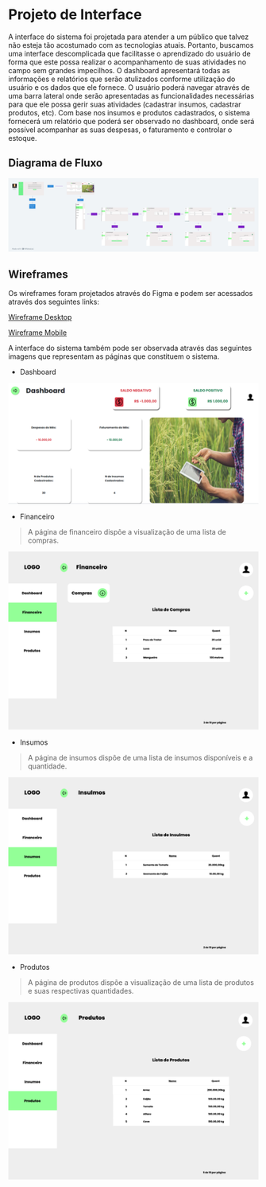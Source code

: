 
# Projeto de Interface

A interface do sistema foi projetada para atender a um público que talvez não esteja tão acostumado com as tecnologias atuais. Portanto, buscamos uma interface descomplicada que facilitasse o aprendizado do usuário de forma que este possa realizar o acompanhamento de suas atividades no campo sem grandes impecilhos.
O dashboard apresentará todas as informações e relatórios que serão atulizados conforme utilização do usuário e os dados que ele fornece. O usuário poderá navegar através de uma barra lateral onde serão apresentadas as funcionalidades necessárias para que ele possa gerir suas atividades (cadastrar insumos, cadastrar produtos, etc).
Com base nos insumos e produtos cadastrados, o sistema fornecerá um relatório que poderá ser observado no dashboard, onde será possível acompanhar as suas despesas, o faturamento e controlar o estoque.

## Diagrama de Fluxo

<img src="/docs/img/fluxo-de-sistema.png">

## Wireframes

Os wireframes foram projetados através do Figma e podem ser acessados através dos seguintes links:

[Wireframe Desktop](https://www.figma.com/proto/t7pqieZ5A0xCkehEefJLW4/Wireframes?page-id=0%3A1&node-id=89-540&viewport=451%2C314%2C0.21&scaling=contain)

[Wireframe Mobile](https://www.figma.com/proto/5gauwdHJzMHhETyUllUzQj/Untitled?node-id=1-14&scaling=scale-down&page-id=0%3A1)

A interface do sistema também pode ser observada através das seguintes imagens que representam as páginas que constituem o sistema.

- Dashboard
<img src="/docs/img/wireframe-dashboard.png">

- Financeiro
> A página de financeiro dispõe a visualização de uma lista de compras.
<img src="/docs/img/wireframe-financeiro.png">

- Insumos
> A página de insumos dispõe de uma lista de insumos disponíveis e a quantidade.
<img src="/docs/img/wireframe-insumos.png">

- Produtos
> A página de produtos dispõe a visualização de uma lista de produtos e suas respectivas quantidades.
<img src="/docs/img/wireframe-produtos.png">
  
